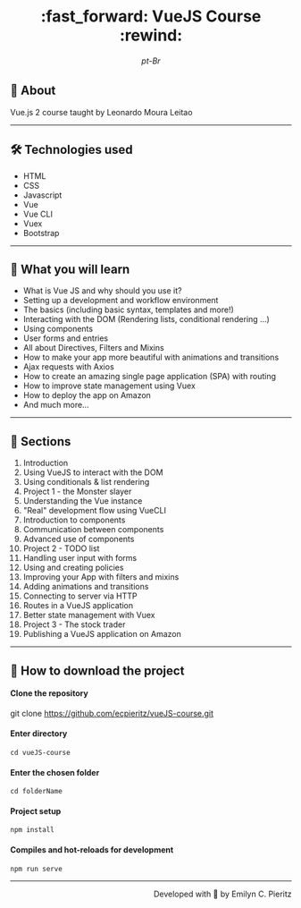 <h1 align = "center"> :fast_forward: VueJS Course :rewind: </h1>
<h6 align = "center"> pt-Br </h6>

## 📖 About
<p>Vue.js 2 course taught by Leonardo Moura Leitao
</p>

---

## 🛠 Technologies used
- HTML
- CSS
- Javascript
- Vue
- Vue CLI
- Vuex
- Bootstrap

---

## 📌 What you will learn
- What is Vue JS and why should you use it?
- Setting up a development and workflow environment
- The basics (including basic syntax, templates and more!)
- Interacting with the DOM (Rendering lists, conditional rendering ...)
- Using components
- User forms and entries
- All about Directives, Filters and Mixins
- How to make your app more beautiful with animations and transitions
- Ajax requests with Axios
- How to create an amazing single page application (SPA) with routing
- How to improve state management using Vuex
- How to deploy the app on Amazon
- And much more…

---

## 📓 Sections
1. Introduction
2. Using VueJS to interact with the DOM
3. Using conditionals & list rendering
4. Project 1 - the Monster slayer
5. Understanding the Vue instance
6. "Real" development flow using VueCLI
7. Introduction to components
8. Communication between components
9. Advanced use of components
10. Project 2 - TODO list
11. Handling user input with forms
12. Using and creating policies
13. Improving your App with filters and mixins
14. Adding animations and transitions
15. Connecting to server via HTTP
16. Routes in a VueJS application
17. Better state management with Vuex
18. Project 3 - The stock trader
19. Publishing a VueJS application on Amazon

---

## 🚀 How to download the project
#### Clone the repository
git clone https://github.com/ecpieritz/vueJS-course.git

#### Enter directory
`cd vueJS-course`

#### Enter the chosen folder
`cd folderName`

#### Project setup
```
npm install
```

#### Compiles and hot-reloads for development
```
npm run serve
```

---
<p align = "right">Developed with 💙 by Emilyn C. Pieritz</p>
